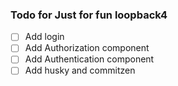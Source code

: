 ### Todo for Just for fun loopback4


- [ ] Add login
- [ ] Add Authorization component
- [ ] Add Authentication component
- [ ] Add husky and commitzen
